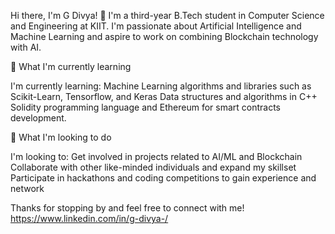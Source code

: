 Hi there, I'm G Divya! 👋
I'm a third-year B.Tech student in Computer Science and Engineering at KIIT. I'm passionate about Artificial Intelligence and Machine Learning and aspire to work on combining  Blockchain technology with AI.

🌱 What I'm currently learning

I'm currently learning:
Machine Learning algorithms and libraries such as Scikit-Learn, Tensorflow, and Keras
Data structures and algorithms in C++
Solidity programming language and Ethereum for smart contracts development.

💼 What I'm looking to do

I'm looking to:
Get involved in projects related to AI/ML and Blockchain
Collaborate with other like-minded individuals and expand my skillset
Participate in hackathons and coding competitions to gain experience and network

Thanks for stopping by and feel free to connect with me!
https://www.linkedin.com/in/g-divya-/
